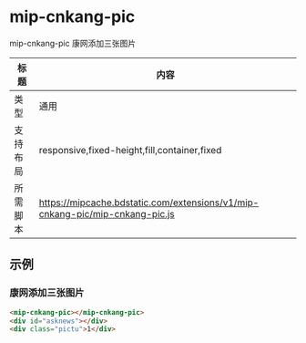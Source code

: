 # mip-cnkang-pic

mip-cnkang-pic 康网添加三张图片

标题|内容
----|----
类型|通用
支持布局|responsive,fixed-height,fill,container,fixed
所需脚本|https://mipcache.bdstatic.com/extensions/v1/mip-cnkang-pic/mip-cnkang-pic.js

## 示例

### 康网添加三张图片
```html
<mip-cnkang-pic></mip-cnkang-pic>
<div id="asknews"></div>
<div class="pictu">1</div>
```





